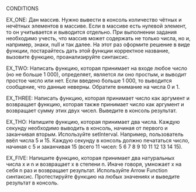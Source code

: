 CONDITIONS

EX_ONE:
Дан массив. Нужно вывести в консоль количество чётных и нечётных элементов в массиве. Если в массиве есть нулевой элемент, то он учитывается и выводится отдельно. 
При выполнении задания необходимо учесть, что массив может содержать не только числа, но и, например, знаки, null и так далее.
На этот раз оформите решение в виде функции, постарайтесь дать этой функции корректное название, вызовите функцию, проанализируйте синтаксис.

EX_TWO:
Написать функцию, которая принимает на входе любое число (но не больше 1 000), определяет, является ли оно простым, и выводит простое число или нет.
Если введено больше 1 000, то выводится сообщение, что данные неверны.
Обратите внимание на числа 0 и 1.

EX_THREE:
Написать функцию, которая принимает число как аргумент и возвращает функцию, которая также принимает число как аргумент и возвращает сумму этих двух чисел.
Выведите в консоль результат.

EX_THO:
Напишите функцию, которая принимает два числа. Каждую секунду необходимо выводить в консоль, начиная от первого и заканчивая вторым. Используйте setInterval.
Например, пользователь ввёл числа 5 и 15.
Каждую секунду в консоль должно печататься число, начиная с 5 и заканчивая 15 (всего 11 чисел: 5 6 7 8 9 10 11 12 13 14 15).

EX_FIVE:
Напишите функцию, которая принимает два натуральных числа x и n и возвращает x в степени n.
Иначе говоря, умножает x на себя n раз и возвращает результат.
Используйте Arrow Function синтаксис.
Протестируйте функцию на любых значениях и выведите результат в консоль.

